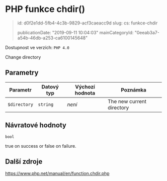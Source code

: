 PHP funkce chdir()
==================

> id: d0f2e1dd-5fb4-4c3b-9829-acf3caeacc9d
> slug:
> 	cs: funkce-chdir
>
> publicationDate: "2019-09-11 10:04:03"
> mainCategoryId: "0eeab3a7-a54b-46db-a253-ca6100145648"

Dostupnost ve verzích: `PHP 4.0`

Change directory


Parametry
--------------

| Parametr | Datový typ | Výchozí hodnota | Poznámka |
|-----|-----|-----|-----|
| `$directory` | `string` | *není* | The new current directory |


Návratové hodnoty
----------------

`bool`

true on success or false on failure.

Další zdroje
------------

https://www.php.net/manual/en/function.chdir.php
